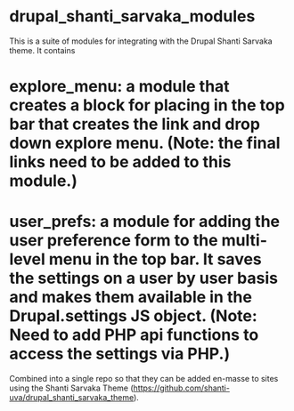 drupal_shanti_sarvaka_modules
=============================
This is a suite of modules for integrating with the Drupal Shanti Sarvaka theme. It contains

# explore_menu: a module that creates a block for placing in the top bar that creates the link and drop down explore menu. (Note: the final links need to be added to this module.)
# user_prefs: a module for adding the user preference form to the multi-level menu in the top bar. It saves the settings on a user by user basis and makes them available in the Drupal.settings JS object. (Note: Need to add PHP api functions to access the settings via PHP.)

Combined into a single repo so that they can be added en-masse to sites using the Shanti Sarvaka Theme (https://github.com/shanti-uva/drupal_shanti_sarvaka_theme).

